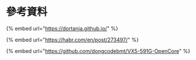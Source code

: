# 參考資料

{% embed url="https://dortania.github.io/" %}

{% embed url="https://habr.com/en/post/273497/" %}

{% embed url="https://github.com/dongcodebmt/VX5-591G-OpenCore" %}



